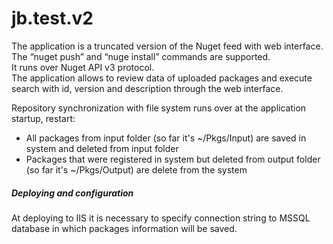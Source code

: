 # jb.test.v2
The application is a truncated version of the Nuget feed with web interface.  
The “nuget push” and “nuge install” commands are supported.    
It runs over Nuget API v3 protocol.  
The application allows to review data of uploaded packages and execute search with id, version and description through the web interface.    

Repository synchronization with file system runs over at the application startup, restart:   
* All packages from input folder (so far it's ~/Pkgs/Input) are saved in system and deleted from input folder  
* Packages that were registered in system but deleted from output folder (so far it's ~/Pkgs/Output) are delete from the system  

##### Deploying and configuration
At deploying to IIS it is necessary to specify connection string to MSSQL database in which packages information will be saved.  
